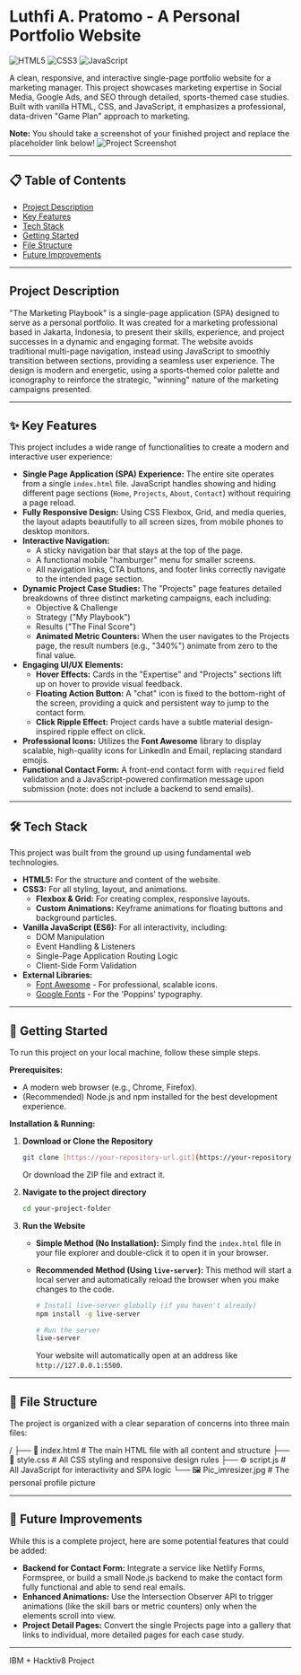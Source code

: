 # Luthfi A. Pratomo - A Personal Portfolio Website

![HTML5](https://img.shields.io/badge/HTML5-E34F26?style=for-the-badge&logo=html5&logoColor=white)
![CSS3](https://img.shields.io/badge/CSS3-1572B6?style=for-the-badge&logo=css3&logoColor=white)
![JavaScript](https://img.shields.io/badge/JavaScript-F7DF1E?style=for-the-badge&logo=javascript&logoColor=black)

A clean, responsive, and interactive single-page portfolio website for a marketing manager. This project showcases marketing expertise in Social Media, Google Ads, and SEO through detailed, sports-themed case studies. Built with vanilla HTML, CSS, and JavaScript, it emphasizes a professional, data-driven "Game Plan" approach to marketing.

**Note:** You should take a screenshot of your finished project and replace the placeholder link below!
![Project Screenshot](./project-screenshot.png)

---

## 📋 Table of Contents

- [Project Description](#project-description)
- [Key Features](#key-features)
- [Tech Stack](#-tech-stack)
- [Getting Started](#-getting-started)
- [File Structure](#-file-structure)
- [Future Improvements](#-future-improvements)

---

## Project Description

"The Marketing Playbook" is a single-page application (SPA) designed to serve as a personal portfolio. It was created for a marketing professional based in Jakarta, Indonesia, to present their skills, experience, and project successes in a dynamic and engaging format. The website avoids traditional multi-page navigation, instead using JavaScript to smoothly transition between sections, providing a seamless user experience. The design is modern and energetic, using a sports-themed color palette and iconography to reinforce the strategic, "winning" nature of the marketing campaigns presented.

---

## ✨ Key Features

This project includes a wide range of functionalities to create a modern and interactive user experience:

* **Single Page Application (SPA) Experience:** The entire site operates from a single `index.html` file. JavaScript handles showing and hiding different page sections (`Home`, `Projects`, `About`, `Contact`) without requiring a page reload.
* **Fully Responsive Design:** Using CSS Flexbox, Grid, and media queries, the layout adapts beautifully to all screen sizes, from mobile phones to desktop monitors.
* **Interactive Navigation:**
    * A sticky navigation bar that stays at the top of the page.
    * A functional mobile "hamburger" menu for smaller screens.
    * All navigation links, CTA buttons, and footer links correctly navigate to the intended page section.
* **Dynamic Project Case Studies:** The "Projects" page features detailed breakdowns of three distinct marketing campaigns, each including:
    * Objective & Challenge
    * Strategy ("My Playbook")
    * Results ("The Final Score")
    * **Animated Metric Counters:** When the user navigates to the Projects page, the result numbers (e.g., "340%") animate from zero to the final value.
* **Engaging UI/UX Elements:**
    * **Hover Effects:** Cards in the "Expertise" and "Projects" sections lift up on hover to provide visual feedback.
    * **Floating Action Button:** A "chat" icon is fixed to the bottom-right of the screen, providing a quick and persistent way to jump to the contact form.
    * **Click Ripple Effect:** Project cards have a subtle material design-inspired ripple effect on click.
* **Professional Icons:** Utilizes the **Font Awesome** library to display scalable, high-quality icons for LinkedIn and Email, replacing standard emojis.
* **Functional Contact Form:** A front-end contact form with `required` field validation and a JavaScript-powered confirmation message upon submission (note: does not include a backend to send emails).

---

## 🛠️ Tech Stack

This project was built from the ground up using fundamental web technologies.

* **HTML5:** For the structure and content of the website.
* **CSS3:** For all styling, layout, and animations.
    * **Flexbox & Grid:** For creating complex, responsive layouts.
    * **Custom Animations:** Keyframe animations for floating buttons and background particles.
* **Vanilla JavaScript (ES6):** For all interactivity, including:
    * DOM Manipulation
    * Event Handling & Listeners
    * Single-Page Application Routing Logic
    * Client-Side Form Validation
* **External Libraries:**
    * [Font Awesome](https://fontawesome.com/) - For professional, scalable icons.
    * [Google Fonts](https://fonts.google.com/) - For the 'Poppins' typography.

---

## 🚀 Getting Started

To run this project on your local machine, follow these simple steps.

**Prerequisites:**
* A modern web browser (e.g., Chrome, Firefox).
* (Recommended) Node.js and npm installed for the best development experience.

**Installation & Running:**

1.  **Download or Clone the Repository**
    ```sh
    git clone [https://your-repository-url.git](https://your-repository-url.git)
    ```
    Or download the ZIP file and extract it.

2.  **Navigate to the project directory**
    ```sh
    cd your-project-folder
    ```

3.  **Run the Website**

    * **Simple Method (No Installation):**
        Simply find the `index.html` file in your file explorer and double-click it to open it in your browser.

    * **Recommended Method (Using `live-server`):**
        This method will start a local server and automatically reload the browser when you make changes to the code.
        ```sh
        # Install live-server globally (if you haven't already)
        npm install -g live-server

        # Run the server
        live-server
        ```
        Your website will automatically open at an address like `http://127.0.0.1:5500`.

---

## 📂 File Structure

The project is organized with a clear separation of concerns into three main files:

/
├── 📄 index.html      # The main HTML file with all content and structure
├── 🎨 style.css       # All CSS styling and responsive design rules
├── ⚙️ script.js       # All JavaScript for interactivity and SPA logic
└── 🖼️ Pic_imresizer.jpg # The personal profile picture

---

## 🔮 Future Improvements

While this is a complete project, here are some potential features that could be added:

* **Backend for Contact Form:** Integrate a service like Netlify Forms, Formspree, or build a small Node.js backend to make the contact form fully functional and able to send real emails.
* **Enhanced Animations:** Use the Intersection Observer API to trigger animations (like the skill bars or metric counters) only when the elements scroll into view.
* **Project Detail Pages:** Convert the single Projects page into a gallery that links to individual, more detailed pages for each case study.

---

IBM + Hacktiv8 Project
